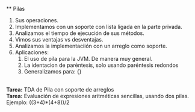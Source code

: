 ** Pilas
1. Sus operaciones. 
2. Implementamos con un soporte con lista ligada en la parte privada.
3. Analizamos el tiempo de ejecución de sus métodos.
4. Vimos sus ventajas vs desventajas.
5. Analizamos la implementaciión con un arreglo como soporte.
6. Aplicaciones:
   1. El uso de pila para la JVM. De manera muy general.
   2. La identacion de paréntesis, solo usando paréntesis redondos
   3. Generalizamos para: [](){}<br><br>

**Tarea:** TDA de Pila con soporte de arreglos<br>
**Tarea:** Evaluación de expresiones aritméticas sencillas, usando dos pilas. Ejemplo: ((3+4)*(4+8))/2<br>   

